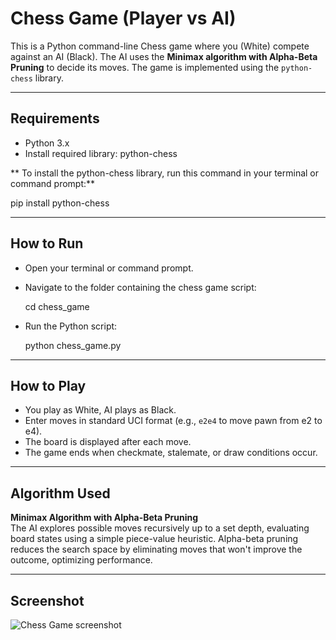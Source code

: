 # Chess Game (Player vs AI)

This is a Python command-line Chess game where you (White) compete against an AI (Black). The AI uses the **Minimax algorithm with Alpha-Beta Pruning** to decide its moves. The game is implemented using the `python-chess` library.

---

## Requirements

- Python 3.x  
- Install required library: python-chess

** To install the python-chess library, run this command in your terminal or command prompt:** 

pip install python-chess


---

## How to Run
- Open your terminal or command prompt.

- Navigate to the folder containing the chess game script:

    cd chess_game

- Run the Python script:

    python chess_game.py



---

## How to Play

* You play as White, AI plays as Black.  
* Enter moves in standard UCI format (e.g., `e2e4` to move pawn from e2 to e4).  
* The board is displayed after each move.  
* The game ends when checkmate, stalemate, or draw conditions occur.

---


## Algorithm Used

**Minimax Algorithm with Alpha-Beta Pruning**  
The AI explores possible moves recursively up to a set depth, evaluating board states using a simple piece-value heuristic. Alpha-beta pruning reduces the search space by eliminating moves that won't improve the outcome, optimizing performance.

---

## Screenshot

![Chess Game screenshot](chess_game/screenshots/chess.png)

